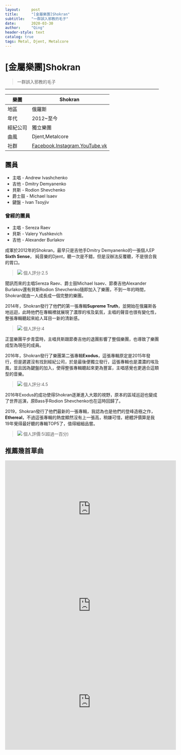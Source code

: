 ```yaml
---
layout:     post
title:      "[金屬樂團]Shokran"
subtitle:   "一群誤入邪教的毛子"
date:       2020-03-30
author:     "Qing"
header-style: text
catalog: true
tags: Metal, Djent, Metalcore
---
```


# [金屬樂團]Shokran
> 一群誤入邪教的毛子

-----

|樂團|Shokran|
|---|---|
|地區|俄羅斯|
|年代|2012~至今|
|經紀公司|獨立樂團|
|曲風|Djent,Metalcore|
|社群|[Facebook](https://www.facebook.com/Sh0kran),[Instagram](https://www.instagram.com/shokran_band/),[YouTube](https://www.youtube.com/user/ShokranBand),[vk](https://vk.com/shokran)



## 團員

- 主唱 - Andrew Ivashchenko
- 吉他 - Dmitry Demyanenko
- 貝斯 - Rodion Shevchenko
- 爵士鼓 - Michael Isaev
- 鍵盤 - Ivan Tsoyjiv

### 曾經的團員

- 主唱 - Sereza Raev
- 貝斯 - Valery Yushkevich
- 吉他 - Alexander Burlakov



成軍於2012年的Shokran，最早只是吉他手Dmitry Demyanenko的一張個人EP **Sixth Sense**，
純音樂的Djent，聽一次是不錯，但是沒辦法反覆聽，不是很合我的胃口。
> ![](https://i.imgur.com/BDNdGP4.jpg)
> 個人評分:2.5

聞訊而來的主唱Sereza Raev、爵士鼓Michael Isaev、節奏吉他Alexander Burlakov還有貝斯Rodion Shevchenko隨即加入了樂團，不到一年的時間，Shokran就由一人成長成一個完整的樂團。

2014年，Shokran發行了他們的第一張專輯**Supreme Truth**，並開始在俄羅斯各地巡迴，此時他們在專輯裡就展現了濃厚的埃及氣氛，主唱的聲音也很有變化性，整張專輯聽起來給人耳目一新的清新感。
> ![](https://i.imgur.com/p3ND6OY.jpg)
> 個人評分:4


正當樂團平步青雲時，主唱貝斯跟節奏吉他的退團影響了整個樂團，也導致了樂團成型為現在的成員。

2016年，Shokran發行了樂團第二張專輯**Exodus**，這張專輯原定是2015年發行，但是遲遲沒有找到經紀公司，於是最後便獨立發行，這張專輯也是濃濃的埃及風，並且因為鍵盤的加入，使得整張專輯聽起來更為豐富，主唱感覺也更適合這類型的音樂。
> ![](https://i.imgur.com/MNyr0cI.jpg)
> 個人評分:4.5

2016年Exodus的成功使得Shokran逐漸進入大眾的視野，原本的區域巡迴也變成了世界巡演，原Bass手Rodion Shevchenko也在這時回歸了。

2019，Shokran發行了他們最新的一張專輯，我認為也是他們的登峰造極之作，**Ethereal**，不過這張專輯的熱度顯然沒有上一張高，稍嫌可惜，總體評價算是我19年覺得最好聽的專輯TOP5了，值得細細品嘗。

> ![](https://i.imgur.com/2DQN9g4.jpg)
> 個人評價:5(超過一百分)

## 推薦幾首單曲

<iframe width="560" height="315" src="https://www.youtube.com/embed/FqgnGq_x2uU" frameborder="0" allow="accelerometer; autoplay; encrypted-media; gyroscope; picture-in-picture" allowfullscreen></iframe>
<iframe width="560" height="315" src="https://www.youtube.com/embed/ed6oROIWDn8" frameborder="0" allow="accelerometer; autoplay; encrypted-media; gyroscope; picture-in-picture" allowfullscreen></iframe>
<iframe width="560" height="315" src="https://www.youtube.com/embed/EO18nR1pWOw" frameborder="0" allow="accelerometer; autoplay; encrypted-media; gyroscope; picture-in-picture" allowfullscreen></iframe>
